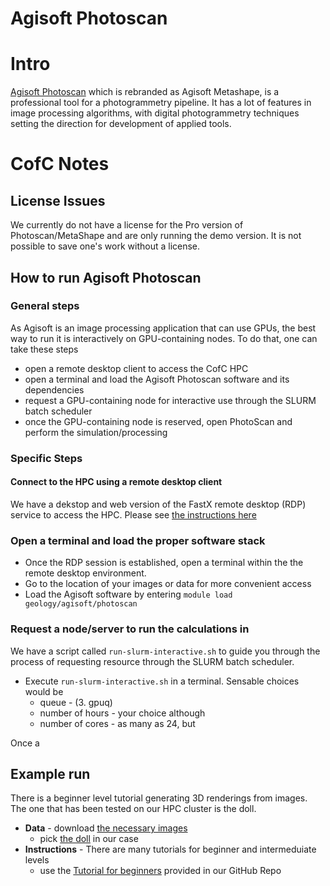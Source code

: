 # Agisoft Photoscan

# Intro

[Agisoft Photoscan](https://www.agisoft.com) which is rebranded as Agisoft Metashape, is a
professional tool for a photogrammetry pipeline. It has a lot of features in image processing
algorithms, with digital photogrammetry techniques setting the direction for development of applied
tools.

# CofC Notes

## License Issues

We currently do not have a license for the Pro version of Photoscan/MetaShape and are only running
the demo version. It is not possible to save one's work without a license.

## How to run Agisoft Photoscan

### General steps
As Agisoft is an image processing application that can use GPUs, the best way to run it is
interactively on GPU-containing nodes. To do that, one can take these steps
- open a remote desktop client to access the CofC HPC
- open a terminal and load the Agisoft Photoscan software and its dependencies
- request a GPU-containing node for interactive use through the SLURM batch
  scheduler
- once the GPU-containing node is reserved, open PhotoScan and perform the simulation/processing

### Specific Steps

#### Connect to the HPC using a remote desktop client

We have a dekstop and web version of the FastX remote desktop (RDP) service to access the HPC. Please see [the instructions here](https://hpc-cofc.gitbook.io/docs/using-the-hpc/access-hpc/gui-remote-desktop)

### Open a terminal and load the proper software stack

- Once the RDP session is established, open a terminal within the the remote desktop environment.
- Go to the location of your images or data for more convenient access
- Load the Agisoft software by entering `module load geology/agisoft/photoscan`

### Request a node/server to run the calculations in

We have a script called `run-slurm-interactive.sh` to guide you through the process of requesting resource  through the SLURM batch scheduler.

- Execute `run-slurm-interactive.sh` in a terminal. Sensable choices would be
  - queue - (3. gpuq)
  - number of hours - your choice although
  - number of cores - as many as 24, but 

Once a 

## Example run

There is a beginner level tutorial generating 3D renderings from images. The one that has been tested on our HPC cluster is the doll. 
- **Data** - download [the necessary images](https://www.agisoft.com/downloads/sample-data/)
  - pick [the doll](https://www.agisoft.com/datasets/doll.zip) in our case
- **Instructions** - There are many tutorials for beginner and intermeduiate levels
  - use the [Tutorial for beginners](./agisoft/PS_1.4_Tutorial_BL_-_3D_Model_Reconstruction.pdf) provided in our GitHub Repo


